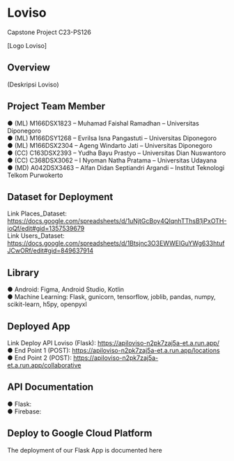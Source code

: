 # Loviso
Capstone Project C23-PS126

[Logo Loviso]

## Overview
(Deskripsi Loviso)

## Project Team Member
● (ML) M166DSX1823 – Muhamad Faishal Ramadhan – Universitas Diponegoro <br>
● (ML) M166DSY1268 – Evrilsa Isna Pangastuti – Universitas Diponegoro <br>
● (ML) M166DSX2304 – Ageng Windarto Jati – Universitas Diponegoro <br>
● (CC) C163DSX2393 – Yudha Bayu Prastyo – Universitas Dian Nuswantoro <br>
● (CC) C368DSX3062 – I Nyoman Natha Pratama – Universitas Udayana <br>
● (MD) A042DSX3463 – Alfan Didan Septiandri Argandi – Institut Teknologi Telkom Purwokerto <br>

## Dataset for Deployment <br>
Link Places_Dataset: <br>
https://docs.google.com/spreadsheets/d/1uNjtGcBoy4QIqnhTThsB1jPxOTH-ioQf/edit#gid=1357539679 <br>
Link Users_Dataset: <br>
https://docs.google.com/spreadsheets/d/1Btsjnc3O3EWWElGuYWg633htufJCwORf/edit#gid=849637914 <br>

## Library
● Android: Figma, Android Studio, Kotlin<br>
● Machine Learning: Flask, gunicorn, tensorflow, joblib, pandas, numpy, scikit-learn, h5py, openpyxl <br>

## Deployed App
Link Deploy API Loviso (Flask): https://apiloviso-n2pk7zaj5a-et.a.run.app/ <br>
● End Point 1 (POST): https://apiloviso-n2pk7zaj5a-et.a.run.app/locations <br>
● End Point 2 (POST): https://apiloviso-n2pk7zaj5a-et.a.run.app/collaborative <br>

## API Documentation
● Flask: <br>
● Firebase: <br>

## Deploy to Google Cloud Platform
The deployment of our Flask App is documented here
